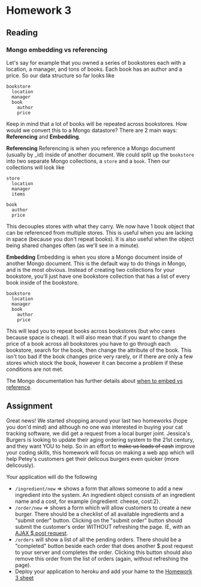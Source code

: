 Homework 3
===========

## Reading

### Mongo embedding vs referencing

Let's say for example that you owned a series of bookstores each with a location, a manager, and tons of books. Each book has an author and a price. So our data structure so far looks like

```
bookstore
  location
  manager
  book
    author
    price
```

Keep in mind that a lot of books will be repeated across bookstores. How would we convert this to a Mongo datastore? There are 2 main ways: **Referencing** and **Embedding**.

**Referencing**
Referencing is when you reference a Mongo document (usually by _id) inside of another document. We could split up the `bookstore` into two separate Mongo collections, a `store` and a `book`. Then our collections will look like

```
store
  location
  manager
  items
```

```
book
  author
  price
```

This decouples stores with what they carry. We now have 1 book object that can be referenced from multiple stores. This is useful when you are lacking in space (because you don't repeat books). It is also useful when the object being shared changes often (as we'll see in a minute). 

**Embedding**
Embedding is when you store a Mongo document inside of another Mongo document. This is the default way to do things in Mongo, and is the most obvious. Instead of creating two collections for your bookstore, you'll just have one bookstore collection that has a list of every book inside of the bookstore.

```
bookstore
  location
  manager
  book
    author
    price
```

This will lead you to repeat books across bookstores (but who cares because space is cheap). It will also mean that if you want to change the price of a book across all bookstores you have to go through each bookstore, search for the book, then change the attribute of the book. This isn't too bad if the book changes price very rarely, or if there are only a few stores which stock the book, however it can become a problem if these conditions are not met. 

The Mongo documentation has further details about [when to embed vs reference](http://docs.mongodb.org/manual/core/data-modeling/).


## Assignment

Great news! We started shopping around your last two homeworks (hope you don'd mind) and although no one was interested in buying your cat tracking software, we did get a request from a local burger joint. Jessica's Burgers is looking to update their aging ordering system to the 21st century, and they want YOU to help. So in an effort to ~~make us loads of cash~~ improve your coding skills, this homework will focus on making a web app which will help Petey's customers get their delicous burgers even quicker (more delicously). 

Your application will do the following
* `/ingredient/new` => shows a form that allows someone to add a new ingredient into the system. An ingredient object consists of an ingredient name and a cost, for example {ingredient: cheese, cost:2}. 
* `/order/new` => shows a form which will allow customers to create a new burger. There should be a checklist of all available ingredients and a "submit order" button. Clicking on the "submit order" button should submit the customer's order WITHOUT refreshing the page. IE, with an [AJAX $.post request](http://api.jquery.com/jQuery.post/). 
* `/orders` will show a list of all the pending orders. There should be a "completed" button beside each order that does another $.post request to your server and completes the order. Clicking this button should also remove this order from the list of orders (again, without refreshing the page).
* Deploy your application to heroku and add your hame to the [Homework 3 sheet](https://docs.google.com/spreadsheet/ccc?key=0AjqGw-pw5UuudFhQSmJhZlRZWEhRTWcwYmxBVld6c1E#gid=3)

